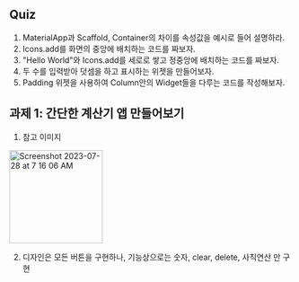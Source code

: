 ## Quiz

1. MaterialApp과 Scaffold, Container의 차이를 속성값을 예시로 들어 설명하라.
2. Icons.add를 화면의 중앙에 배치하는 코드를 짜보자.
3. "Hello World"와 Icons.add를 세로로 쌓고 정중앙에 배치하는 코드를 짜보자.
4. 두 수를 입력받아 덧셈을 하고 표시하는 위젯을 만들어보자.
5. Padding 위젯을 사용하여 Column안의 Widget들을 다루는 코드를 작성해보자.

## 과제 1: 간단한 계산기 앱 만들어보기

1. 참고 이미지

<img width="166" alt="Screenshot 2023-07-28 at 7 16 06 AM" src="https://github.com/Flutter-Study-Collection/do-it-flutter/assets/19689773/6a4f1aa1-b87d-4938-8e11-9f7c824a74f1">

2. 디자인은 모든 버튼을 구현하나, 기능상으로는 숫자, clear, delete, 사칙연산 만 구현
